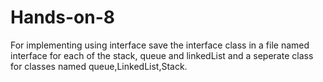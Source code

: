 # Hands-on-8

For implementing using interface save the interface class in a file named interface for each of the stack, queue and linkedList and a seperate class for classes named queue,LinkedList,Stack.
